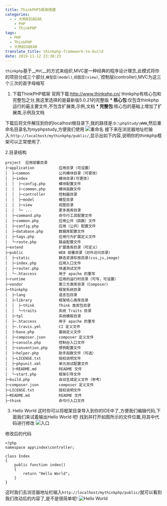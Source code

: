 ```yaml
---
title: ThinkPHP5框架搭建
categories:
  - - 大熊BIGBEAR
    - PHP
    - ThinkPHP
tags:
  - PHP
  - ThinkPHP
  - 大熊BIGBEAR
translate_title: thinkphp-framework-to-build
date: 2019-11-12 23:38:23
---
```

<meta name="referrer" content="no-referrer" />

`thinkphp`基于__`MVC`__的方式来组织,MVC是一种经典的程序设计理念,此模式将你的项目分成三个部分,`模型层(model)`,`视图层(view)`,`控制层(controller),MVC为这三个三次的首字母缩写



1. 下载ThinkPHP框架
官网下载:http://www.thinkphp.cn/
thinkphp有核心包和完整包之分,我这里选择的是最新版5.0.21的完整版
__* 核心包__:仅包含thinkphp运行的最主要文件,不包含扩展类,示例,文档
__* 完整包__:核心包的基础上增加了扩展类,示例及文档

下载后将文件解压到你的localhost根目录下,我的路径是:`D:\phpStudy\WWW`,然后重命名目录名为myphpstudy,方便我们使用
![重命名](https://upload-images.jianshu.io/upload_images/14618365-5ed1a4c8d854e68b.png?imageMogr2/auto-orient/strip%7CimageView2/2/w/1240)
接下来在浏览器地址栏输入:`http://localhost/mythinkphp/public/`,显示出如下内容,说明你的thinkphp框架可以正常使用了.


2.目录结构

```
project  应用部署目录
├─application           应用目录（可设置）
│  ├─common             公共模块目录（可更改）
│  ├─index              模块目录(可更改)
│  │  ├─config.php      模块配置文件
│  │  ├─common.php      模块函数文件
│  │  ├─controller      控制器目录
│  │  ├─model           模型目录
│  │  ├─view            视图目录
│  │  └─ ...            更多类库目录
│  ├─command.php        命令行工具配置文件
│  ├─common.php         应用公共（函数）文件
│  ├─config.php         应用（公共）配置文件
│  ├─database.php       数据库配置文件
│  ├─tags.php           应用行为扩展定义文件
│  └─route.php          路由配置文件
├─extend                扩展类库目录（可定义）
├─public                WEB 部署目录（对外访问目录）
│  ├─static             静态资源存放目录(css,js,image)
│  ├─index.php          应用入口文件
│  ├─router.php         快速测试文件
│  └─.htaccess          用于 apache 的重写
├─runtime               应用的运行时目录（可写，可设置）
├─vendor                第三方类库目录（Composer）
├─thinkphp              框架系统目录
│  ├─lang               语言包目录
│  ├─library            框架核心类库目录
│  │  ├─think           Think 类库包目录
│  │  └─traits          系统 Traits 目录
│  ├─tpl                系统模板目录
│  ├─.htaccess          用于 apache 的重写
│  ├─.travis.yml        CI 定义文件
│  ├─base.php           基础定义文件
│  ├─composer.json      composer 定义文件
│  ├─console.php        控制台入口文件
│  ├─convention.php     惯例配置文件
│  ├─helper.php         助手函数文件（可选）
│  ├─LICENSE.txt        授权说明文件
│  ├─phpunit.xml        单元测试配置文件
│  ├─README.md          README 文件
│  └─start.php          框架引导文件
├─build.php             自动生成定义文件（参考）
├─composer.json         composer 定义文件
├─LICENSE.txt           授权说明文件
├─README.md             README 文件
├─think                 命令行入口文件
```

3. Hello World
这时你可以将框架目录导入到你的IDE中了,方便我们编辑代码,下面我们来试着输出Hello World 吧!
找到并打开如图所示的文件位置,将其中代码进行修改
![入口](https://upload-images.jianshu.io/upload_images/14618365-5505dd971cf24493.png?imageMogr2/auto-orient/strip%7CimageView2/2/w/1240)

修改后的代码
```
<?php
namespace app\index\controller;

class Index
{
    public function index()
    {
        return "Hello World";
    }
}
```
这时我们去浏览器地址栏输入`http://localhost/mythinkphp/public/`就可以看到我们改动后的内容了,是不是很简单呢!
![Hello World](https://upload-images.jianshu.io/upload_images/14618365-4d4be39dc00c9209.png?imageMogr2/auto-orient/strip%7CimageView2/2/w/1240)
